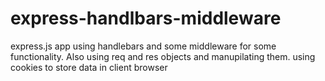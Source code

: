 # express-handlbars-middleware
express.js app using handlebars and some middleware for some functionality. Also using req and res objects and manupilating them. using cookies to store data in client browser 
